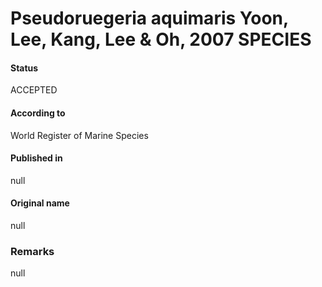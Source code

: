 Pseudoruegeria aquimaris Yoon, Lee, Kang, Lee & Oh, 2007 SPECIES
=======

#### Status
ACCEPTED

#### According to
World Register of Marine Species

#### Published in
null

#### Original name
null

### Remarks
null